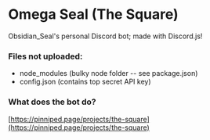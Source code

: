 # Omega Seal (The Square)

Obsidian_Seal's personal Discord bot; made with Discord.js!

### Files not uploaded:

-    node_modules (bulky node folder -- see package.json)
-    config.json (contains top secret API key)

### What does the bot do?

[https://pinniped.page/projects/the-square](https://pinniped.page/projects/the-square)
